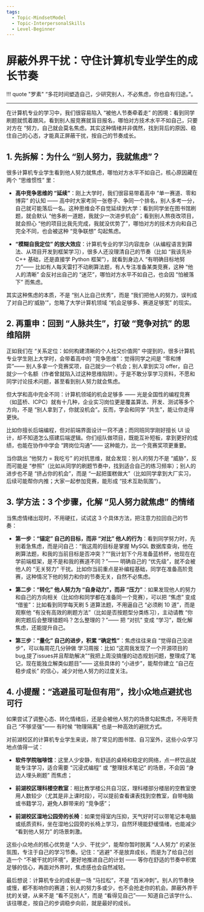 ```yaml
---
tags:
  - Topic-MindsetModel
  - Topic-InterpersonalSkills
  - Level-Beginner
---
```


# 屏蔽外界干扰：守住计算机专业学生的成长节奏

!!! quote "罗素"
    “多花时间塑造自己，少研究别人，不必焦虑，你也自有归途。”。

---

在计算机专业的学习中，我们很容易陷入 “被他人节奏牵着走” 的困境：看到同学刷题就慌着跟风，看到别人报竞赛就盲目报名，哪怕对方技术水平不如自己，只要对方在 “努力，自己就会莫名焦虑。其实这种情绪并非偶然，找到背后的原因、稳住自己的心态，才能真正屏蔽干扰，按自己的节奏成长。

## 1. 先拆解：为什么 “别人努力，我就焦虑”？

很多计算机专业学生看到他人努力就焦虑，哪怕对方水平不如自己，核心原因藏在两个 “思维惯性” 里：



*   **高中竞争思维的 “延续”**：刚上大学时，我们很容易带着高中 “单一赛道、零和博弈” 的认知 —— 高中时大家考同一张卷子、争同一个排名，别人多考一分，自己就可能落后一名。这种思维会不自觉延续到大学：看到同学坐在图书馆刷题，就会默认 “他多刷一道题，我就少一次进步机会”；看到别人熬夜改项目，就会担心 “他的项目比我先完成，我就没优势了”，哪怕对方的技术方向和自己完全不同，也会被这种 “竞争联想” 勾起焦虑。

*   **“模糊自我定位” 的放大效应**：计算机专业的学习内容庞杂（从编程语言到算法、从项目开发到框架学习），很多人还没理清自己的节奏（比如 “我该先补 C++ 基础，还是直接学 Python 框架”），就看到身边人 “有明确目标地努力”—— 比如有人每天雷打不动刷算法题，有人专注准备某类竞赛，这种 “他人的清晰” 会反衬出自己的 “迷茫”，哪怕对方水平不如自己，也会因 “怕被落下” 而焦虑。

其实这种焦虑的本质，不是 “别人比自己优秀”，而是 “我们把他人的努力，误判成了对自己的‘威胁’”，忽略了大学计算机领域 “机会足够多、赛道足够宽” 的现实。

## 2. 再重申：回到 “人脉共生”，打破 “竞争对抗” 的思维陷阱

正如我们在 “关系定位：如何构建清晰的个人社交价值网” 中提到的，很多计算机专业学生刚上大学时，会带着高中的 “竞争思维”：觉得同学之间是 “零和博弈”—— 别人多拿一个竞赛奖项，自己就少一个机会；别人拿到实习 offer，自己就少一个名额（作者曾就陷入过这种思维陷阱）。于是不敢分享学习资料，不愿和同学讨论技术问题，甚至看到别人努力就会焦虑。

但大学和高中完全不同：计算机领域的机会足够多 —— 光是全国性的编程竞赛（如蓝桥、ICPC）就有十几种，企业实习岗位更是覆盖算法、开发、测试等多个方向，不是 “别人拿到了，你就没机会”。反而，学会和同学 “共生”，能让你走得更快。

比如你擅长后端编程，但对前端界面设计一窍不通；而同班同学刚好擅长 UI 设计，却不知道怎么搭建后端逻辑。你们组队做项目，既能互补短板，拿到更好的成绩，也能在协作中学会 “跨岗位沟通”—— 这种能力，比一个竞赛奖项更重要。

当你跳出 “他努力 = 我吃亏” 的对抗思维，就会发现：别人的努力不是 “威胁”，反而可能是 “参照”（比如从同学的刷题节奏中，找到适合自己的练习频率）；别人的进步也不是 “挤占你的机会”，而是 “一起把蛋糕做大”（比如同学拿到大厂实习，后续可能帮你内推；大家一起参加竞赛，能形成 “技术互助氛围”）。

## 3. 学方法：3 个步骤，化解 “见人努力就焦虑” 的情绪

当焦虑情绪出现时，不用硬扛，试试这 3 个具体方法，把注意力拉回自己的节奏：



*   **第一步：“锚定” 自己的目标，而非 “对比” 他人的行为**：看到同学努力时，先别着急焦虑，而是问自己：“我这周的目标是掌握 MySQL 数据库查询，他在刷算法题，和我的当前目标是否冲突？”“我计划下个月准备蓝桥杯，他现在在学前端框架，是不是和我的赛道不同？”—— 明确自己的 “优先级”，就不会被他人的 “无关努力” 干扰。比如你当前重点是补编程基础，同学在准备高阶竞赛，这种情况下他的努力和你的节奏无关，自然不必焦虑。

*   **第二步：“转化” 他人努力为 “自身动力”，而非 “压力”**：如果发现他人的努力和自己的方向相关（比如你和同学都在准备同一个竞赛），可以把 “焦虑” 变成 “借鉴”：比如看到同学每天刷 5 道算法题，不用逼自己 “必须刷 10 道”，而是观察他 “有没有高效的刷题方法”（比如是否按题型分类练习），主动请教 “你刷完题后会整理错题吗？怎么整理的？”—— 把 “对抗” 变成 “学习”，既化解焦虑，还能提升自己。

*   **第三步：“量化” 自己的进步，积累 “确定性”**：焦虑往往来自 “觉得自己没进步”，可以每周花几分钟做 学习周报：比如 “这周我发现了一个开源项目的bug,提了issues并且帮助解决”“我把上周没搞懂的动态规划问题，整理成了笔记，现在能独立解类似题目”—— 这些具体的 “小进步”，能帮你建立 “自己在稳步成长” 的信心，减少对他人努力的过度关注。

## 4. 小提醒：“逃避虽可耻但有用”，找小众地点避扰也可行

如果尝试了调整心态、转化情绪后，还是会被他人努力的场景勾起焦虑，不用苛责自己 “不够坚强”—— 有时候 “物理隔离” 也是一种高效的避扰方式。

对前湖校区的计算机专业学生来说，除了常见的图书馆、自习室外，这些小众学习地点值得一试：



*   **软件学院咖啡馆**：这里人少安静，有舒适的桌椅和稳定的网络，点一杯饮品就能专注学习，适合需要 “沉浸式编程” 或 “整理技术笔记” 的场景，不会因 “身边人埋头刷题” 而焦虑；

*   **前湖校区理科楼空教室**：相比教学楼公共自习区，理科楼部分楼层的空教室使用人数较少（尤其是非上课时段），可以提前查看课表找到空教室，自带电脑或书籍学习，避免人群带来的 “竞争感”；

*   **前湖校区湿地公园旁的长椅**：如果觉得室内压抑，天气好时可以带笔记本电脑或纸质资料，坐在湿地公园旁的长椅上学习，自然环境能舒缓情绪，也能减少 “看到他人努力” 的场景刺激。

这些小众地点的核心优势是 “人少、干扰少”，能帮你暂时脱离 “人人努力” 的紧张氛围，专注于自己的学习节奏。记住：“逃避” 不是放弃成长，而是为了给自己创造一个 “不被干扰的环境”，更好地推进自己的计划 —— 等你在舒适的节奏中积累足够的信心，再面对外界时，焦虑感也会自然减轻。

最后想说：计算机专业的成长是一场 “马拉松”，不是 “百米冲刺”。别人的节奏快或慢，都不影响你的赛道；别人的努力多或少，也不会抢走你的机会。屏蔽外界干扰的关键，从来不是 “看不见别人”，而是 “看得见自己”—— 知道自己该学什么、该往哪走，按自己的步调稳步向前，就是最好的成长。